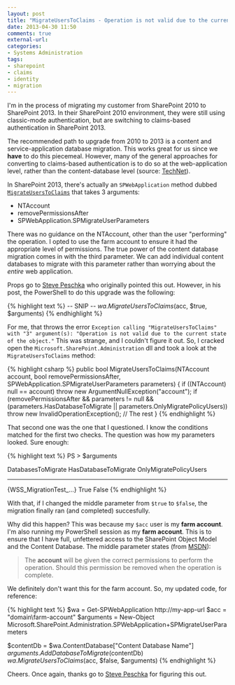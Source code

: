 ```yaml
---
layout: post
title: "MigrateUsersToClaims - Operation is not valid due to the current state of the object"
date: 2013-04-30 11:50
comments: true
external-url: 
categories: 
- Systems Administration
tags:
- sharepoint
- claims
- identity
- migration
---
```


I'm in the process of migrating my customer from SharePoint 2010 to SharePoint 2013. In their SharePoint 2010 environment, they were still using classic-mode authentication, but are switching to claims-based authentication in SharePoint 2013. 

The recommended path to upgrade from 2010 to 2013 is a content and service-application database migration. This works great for us since we **have** to do this piecemeal. However, many of the general approaches for converting to claims-based authentication is to do so at the web-application level, rather than the content-database level (source: [TechNet](http://technet.microsoft.com/en-us/library/gg251985.aspx)). 

In SharePoint 2013, there's actually an ``SPWebApplication`` method dubbed [``MigrateUsersToClaims``](http://msdn.microsoft.com/en-us/library/jj172686.aspx) that takes 3 arguments: 

 * NTAccount
 * removePermissionsAfter
 * SPWebApplication.SPMigrateUserParameters

There was no guidance on the NTAccount, other than the user "performing" the operation. I opted to use the farm account to ensure it had the appropriate level of permissions. The true power of the content database migration comes in with the third parameter. We can add individual content databases to migrate with this parameter rather than worrying about the *entire* web application.

Props go to [Steve Peschka](http://blogs.technet.com/b/speschka/archive/2012/07/23/converting-a-classic-auth-content-database-to-claims-auth-in-sharepoint-2013.aspx) who originally pointed this out. However, in his post, the PowerShell to do this upgrade was the following:

{% highlight text %}
-- SNIP -- 
$wa.MigrateUsersToClaims($acc, $true, $arguments)
{% endhighlight %}

For me, that throws the error ``Exception calling "MigrateUsersToClaims" with "3" argument(s): "Operation is not valid due to the current state of the object."`` This was strange, and I couldn't figure it out. So, I cracked open the ``Microsoft.SharePoint.Administration`` dll and took a look at the ``MigrateUsersToClaims`` method:

{% highlight csharp %}
public bool MigrateUsersToClaims(NTAccount account, bool removePermissionsAfter, SPWebApplication.SPMigrateUserParameters parameters)
{
    if ((NTAccount) null == account)
        throw new ArgumentNullException("account");
    if (removePermissionsAfter && parameters != null && (parameters.HasDatabaseToMigrate || parameters.OnlyMigratePolicyUsers))
        throw new InvalidOperationException();
    // The rest
}
{% endhighlight %}

That second one was the one that I questioned. I know the conditions matched for the first two checks. The question was how my parameters looked. Sure enough:

{% highlight text %}
PS > $arguments

DatabasesToMigrate      HasDatabaseToMigrate        OnlyMigratePolicyUsers
------------------      --------------------        ----------------------
{WSS_MigrationTest_...}                 True                         False
{% endhighlight %}

With that, if I changed the middle parameter from ``$true`` to ``$false``, the migration finally ran (and completed) succesfully. 

Why did this happen? This was because my ``$acc`` user is my **farm account**. I'm also running my PowerShell session as my **farm account**. This is to ensure that I have full, unfettered access to the SharePoint Object Model and the Content Database. The middle parameter states (from [MSDN](http://msdn.microsoft.com/en-us/library/jj172686.aspx)):

> The **account** will be given the correct permissions to perform the operation. Should this permission be removed when the operation is complete.

We definitely don't want this for the farm account. So, my updated code, for reference:

{% highlight text %}
$wa = Get-SPWebApplication http://my-app-url
$acc = "domain\farm-account"
$arguments = New-Object Microsoft.SharePoint.Administration.SPWebApplication+SPMigrateUserParameters

$contentDb = $wa.ContentDatabase["Content Database Name"]
$arguments.AddDatabaseToMigrate($contentDb)
$wa.MigrateUsersToClaims($acc, $false, $arguments)
{% endhighlight %}

Cheers. Once again, thanks go to [Steve Peschka](http://blogs.technet.com/b/speschka/archive/2012/07/23/converting-a-classic-auth-content-database-to-claims-auth-in-sharepoint-2013.aspx) for figuring this out.
